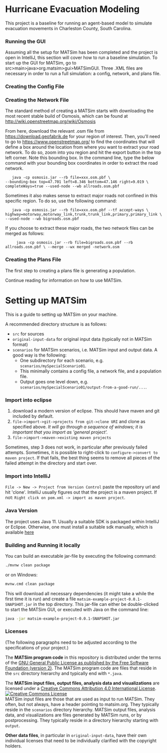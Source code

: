 # Hurricane Evacuation Modeling
This project is a baseline for running an agent-based model to simulate evacuation movements in Charleston County, South Carolina.

### Running the GUI
Assuming all the setup for MATSim has been completed and the project is open in IntelliJ, this section will cover how to run a baseline simulation. To start up the GUI for MATSim, go to src>main>java>org.matsim>gui>MATSimGUI. Three .XML files are necessary in order to run a full simulation: a config, network, and plans file. 

### Creating the Config File

### Creating the Network File

The standard method of creating a MATSim starts with downloading the most recent stable build of Osmosis, which can be found at http://wiki.openstreetmap.org/wiki/Osmosis

From here, download the relevant .osm file from https://download.geofabrik.de for your region of interest. Then, you'll need to go to https://www.openstreetmap.org/ to find the coordinates that will define a box around the location from where you want to extract your road network. To do so, zoom into you region and hit the export button in the top left corner. Note this bounding box. In the command line, type the below command with your bounding box coordinates in order to extract the road network.

```
   java -cp osmosis.jar --rb file=xxx.osm.pbf \
--bounding-box top=47.701 left=8.346 bottom=47.146 right=9.019 \ completeWays=true --used-node --wb allroads.osm.pbf
```             

Sometimes it also makes sense to extract major roads not confined in this specific region. To do so, use the following command:

```
   java -cp osmosis.jar --rb file=xxx.osm.pbf --tf accept-ways \ highway=motorway,motorway_link,trunk,trunk_link,primary,primary_link \ --used-node --wb bigroads.osm.pbf
```

If you choose to extract these major roads, the two network files can be merged as follows:

```
     java -cp osmosis.jar --rb file=bigroads.osm.pbf --rb allroads.osm.pbf \ --merge --wx merged -network.osm
```

### Creating the Plans File

The first step to creating a plans file is generating a population.

Continue reading for information on how to use MATSim.

# Setting up MATSim

This is a guide to setting up MATSim on your machine.

A recommended directory structure is as follows:
* `src` for sources
* `original-input-data` for original input data (typically not in MATSim format)
* `scenarios` for MATSim scenarios, i.e. MATSim input and output data.  A good way is the following:
  * One subdirectory for each scenario, e.g. `scenarios/mySpecialScenario01`.
  * This minimally contains a config file, a network file, and a population file.
  * Output goes one level down, e.g. `scenarios/mySpecialScenario01/output-from-a-good-run/...`.
  
  
### Import into eclipse

1. download a modern version of eclipse. This should have maven and git included by default.
1. `file->import->git->projects from git->clone URI` and clone as specified above.  _It will go through a 
sequence of windows; it is important that you import as 'general project'._
1. `file->import->maven->existing maven projects`

Sometimes, step 3 does not work, in particular after previously failed attempts.  Sometimes, it is possible to
right-click to `configure->convert to maven project`.  If that fails, the best thing seems to remove all 
pieces of the failed attempt in the directory and start over.

### Import into IntelliJ

`File -> New -> Project from Version Control` paste the repository url and hit 'clone'. IntelliJ usually figures out
that the project is a maven project. If not: `Right click on pom.xml -> import as maven project`.

### Java Version

The project uses Java 11. Usually a suitable SDK is packaged within IntelliJ or Eclipse. Otherwise, one must install a 
suitable sdk manually, which is available [here](https://openjdk.java.net/)

### Building and Running it locally

You can build an executable jar-file by executing the following command:

```sh
./mvnw clean package
```

or on Windows:

```sh
mvnw.cmd clean package
```

This will download all necessary dependencies (it might take a while the first time it is run) and create a file `matsim-example-project-0.0.1-SNAPSHOT.jar` in the top directory. This jar-file can either be double-clicked to start the MATSim GUI, or executed with Java on the command line:

```sh
java -jar matsim-example-project-0.0.1-SNAPSHOT.jar
```



### Licenses
(The following paragraphs need to be adjusted according to the specifications of your project.)

The **MATSim program code** in this repository is distributed under the terms of the [GNU General Public License as published by the Free Software Foundation (version 2)](https://www.gnu.org/licenses/old-licenses/gpl-2.0.en.html). The MATSim program code are files that reside in the `src` directory hierarchy and typically end with `*.java`.

The **MATSim input files, output files, analysis data and visualizations** are licensed under a <a rel="license" href="http://creativecommons.org/licenses/by/4.0/">Creative Commons Attribution 4.0 International License</a>.
<a rel="license" href="http://creativecommons.org/licenses/by/4.0/"><img alt="Creative Commons License" style="border-width:0" src="https://i.creativecommons.org/l/by/4.0/80x15.png" /></a><br /> MATSim input files are those that are used as input to run MATSim. They often, but not always, have a header pointing to matsim.org. They typically reside in the `scenarios` directory hierarchy. MATSim output files, analysis data, and visualizations are files generated by MATSim runs, or by postprocessing.  They typically reside in a directory hierarchy starting with `output`.

**Other data files**, in particular in `original-input-data`, have their own individual licenses that need to be individually clarified with the copyright holders.


